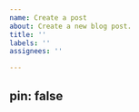 ```yaml
---
name: Create a post
about: Create a new blog post.
title: ''
labels: ''
assignees: ''

---
```


pin: false <!--Do you want to pin this blog post? (true/false)-->
---
<!--blog post visible summary here-->

<!--blog post content here-->
